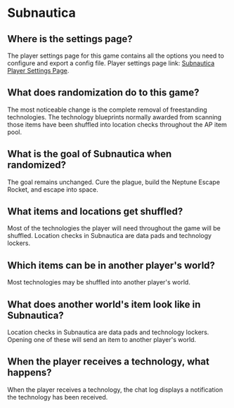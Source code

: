 # Subnautica

## Where is the settings page?
The player settings page for this game contains all the options you need to configure and export a config file. Player settings page link: [Subnautica Player Settings Page](../player-settings).

## What does randomization do to this game?
The most noticeable change is the complete removal of freestanding technologies. The technology blueprints normally awarded from scanning those items have been shuffled into location checks throughout the AP item pool.

## What is the goal of Subnautica when randomized?
The goal remains unchanged. Cure the plague, build the Neptune Escape Rocket, and escape into space.

## What items and locations get shuffled?
Most of the technologies the player will need throughout the game will be shuffled. Location checks in Subnautica are data pads and technology lockers.

## Which items can be in another player's world?
Most technologies may be shuffled into another player's world.

## What does another world's item look like in Subnautica?
Location checks in Subnautica are data pads and technology lockers. Opening one of these will send an item to another player's world.

## When the player receives a technology, what happens?
When the player receives a technology, the chat log displays a notification the technology has been received.

